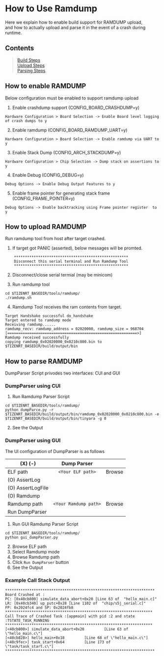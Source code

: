 # How to Use Ramdump
Here we explain how to enable build support for RAMDUMP upload,  
and how to actually upload and parse it in the event of a crash during runtime.

## Contents
> [Build Steps](#how-to-enable-ramdump)  
> [Upload Steps](#how-to-upload-ramdump)  
> [Parsing Steps](#how-to-parse-ramdump)  

## How to enable RAMDUMP
Below configuration must be enabled to support ramdump upload  
1. Enable crashdump support (CONFIG_BOARD_CRASHDUMP=y)
```
Hardware Configuration > Board Selection -> Enable Board level logging of crash dumps to y
```
2. Enable ramdump (CONFIG_BOARD_RAMDUMP_UART=y)
```
Hardware Configuration > Board Selection -> Enable ramdump via UART to y
```
3. Enable Stack Dump (CONFIG_ARCH_STACKDUMP=y)
```
Hardware Configuration > Chip Selection -> Dump stack on assertions to y
```
4. Enable Debug (CONFIG_DEBUG=y)
```
Debug Options -> Enable Debug Output Features to y
```
5. Enable frame pointer for generating stack frame (CONFIG_FRAME_POINTER=y)
```
Debug Options -> Enable backtracking using Frame pointer register  to y
```

## How to upload RAMDUMP
Run ramdump tool from host after target crashed.  
1. If target got PANIC (asserted), below messages will be promted.
```
	****************************************************
	Disconnect this serial terminal and Run Ramdump Tool
	****************************************************
```
2. Disconnect/close serial termial (may be minicom)  

3. Run ramdump tool
```
cd $TIZENRT_BASEDIR/tools/ramdump/
./ramdump.sh
```
4. Ramdump Tool receives the ram contents from target.
```
Target Handshake successful do_handshake
Target entered to ramdump mode
Receiving ramdump......
ramdump_recv: ramdump_address = 02020000, ramdump_size = 968704
[===========================================================>]
Ramdump received successfully
copying ramdump_0x02020000_0x0210c800.bin to  $TIZENRT_BASEDIR/build/output/bin
```

## How to parse RAMDUMP
DumpParser Script privodes two interfaces: CUI and GUI

### DumpParser using CUI
1. Run Ramdump Parser Script
```
cd $TIZENRT_BASEDIR/tools/ramdump/
python dumpParce.py -r $TIZENRT_BASEDIR/build/output/bin/ramdump_0x02020000_0x0210c800.bin -e $TIZENRT_BASEDIR/build/output/bin/tinyara -g 0
```
2. See the Output

### DumpParser using GUI
The UI configuration of DumpParser is as follows

| (X) (-)           | Dump Parser           |        |
| ----------------- |:---------------------:| ------:|
| ELF path          | `<Your ELF path>`     | Browse |
| (O) AssertLog     |                       |        |
| (O) AssertLogFile |                       |        |
| (O) Ramdump       |                       |        |
| Ramdump path      | `<Your Ramdump path>` | Browse |
| Run DumpParser    |                       |        |

1. Run GUI Ramdump Parser Script
```
cd $TIZENRT_BASEDIR/tools/ramdump/
python gui_dumpParser.py
```

2. Browse ELF path
3. Select Ramdump mode
4. Browse Ramdump path
5. Click `Run DumpParser` button
6. See the Output

### Example Call Stack Output
```
********************************************************************
Board Crashed at :
PC: [0x40cb800] simulate_data_abort+0x20 [Line 63 of  "hello_main.c]"
LR: [0x40cb340] up_putc+0x28 [Line 1102 of  "chip/s5j_serial.c]"
FP: 0x2024fc4 and SP: 0x2024fb8
*******************************************************************
Call Trace of Crashed Task :[appmain] with pid :2 and state :TSTATE_TASK_RUNNING
*******************************************************************
[<40cb800>] simulate_data_abort+0x20         [Line 63 of \"hello_main.c\"]
[<40cb828>] hello_main+0x18         [Line 68 of \"hello_main.c\"]
[<40c9fec>] task_start+0x64         [Line 173 of \"task/task_start.c\"]
********************************************************************
```

